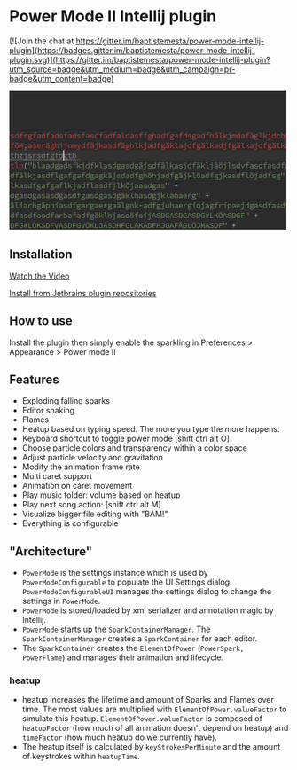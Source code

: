 Power Mode II Intellij plugin
======================

[![Join the chat at https://gitter.im/baptistemesta/power-mode-intellij-plugin](https://badges.gitter.im/baptistemesta/power-mode-intellij-plugin.svg)](https://gitter.im/baptistemesta/power-mode-intellij-plugin?utm_source=badge&utm_medium=badge&utm_campaign=pr-badge&utm_content=badge)



![Demo](/images/powerMode.gif)

Installation
--------------
[Watch the Video](https://www.youtube.com/watch?v=aIWs7YQ9aMs)

[Install from Jetbrains plugin repositories](https://plugins.jetbrains.com/plugin/8251)

How to use
---------

Install the plugin then simply enable the sparkling in Preferences > Appearance > Power mode II

## Features
<ul>
    <li>Exploding falling sparks</li>
    <li>Editor shaking</li>
    <li>Flames</li>
    <li>Heatup based on typing speed. The more you type the more happens.</li>
    <li>Keyboard shortcut to toggle power mode [shift ctrl alt O]</li>
    <li>Choose particle colors and transparency within a color space</li>
    <li>Adjust particle velocity and gravitation</li>
    <li>Modify the animation frame rate</li>
    <li>Multi caret support</li>
    <li>Animation on caret movement</li>
    <li>Play music folder: volume based on heatup</li>
    <li>Play next song action: [shift ctrl alt M]</li>
    <li>Visualize bigger file editing with "BAM!"</li>
    <li>Everything is configurable</li>
</ul>
 
## "Architecture"

* `PowerMode` is the settings instance which is used by `PowerModeConfigurable` to populate the UI Settings dialog.
                   `PowerModeConfigurableUI` manages the settings dialog to change the settings in `PowerMode`.
*  `PowerMode` is stored/loaded by xml serializer and annotation magic by Intellij.  
*  `PowerMode` starts up the `SparkContainerManager`. The `SparkContainerManager` creates a `SparkContainer` for each editor.
* The `SparkContainer` creates the `ElementOfPower` (`PowerSpark, PowerFlame`) and manages their animation and lifecycle. 

### heatup

* heatup increases the lifetime and amount of Sparks and Flames over time. The most values are multiplied with `ElementOfPower.valueFactor` to simulate this heatup.
`ElementOfPower.valueFactor` is composed of `heatupFactor` (how much of all animation doesn't depend on heatup) and `timeFactor` (how much heatup do we currently have).
* The heatup itself is calculated by `keyStrokesPerMinute` and the amount of keystrokes within `heatupTime`.
